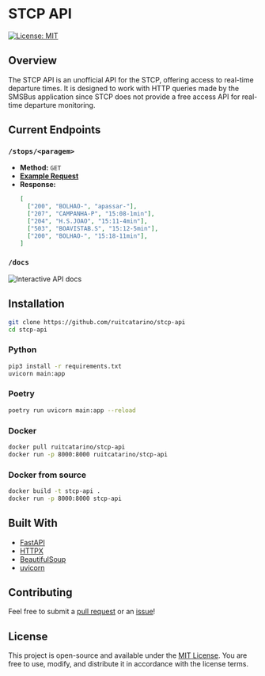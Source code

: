 # STCP API
[![License: MIT](https://img.shields.io/badge/license-MIT-blue.svg)](https://spdx.org/licenses/MIT.html)

## Overview
The STCP API is an unofficial API for the STCP, offering access to real-time departure times. It is designed to work with HTTP queries made by the SMSBus application since STCP does not provide a free access API for real-time departure monitoring.

## Current Endpoints

### `/stops/<paragem>`
- **Method:** `GET`
- **[Example Request](https://apistcp-1-u2420399.deta.app/stops/GGT2)**
- **Response:**
  ```json
  [
    ["200", "BOLHAO-", "apassar-"],
    ["207", "CAMPANHA-P", "15:08-1min"],
    ["204", "H.S.JOAO", "15:11-4min"],
    ["503", "BOAVISTAB.S", "15:12-5min"],
    ["200", "BOLHAO-", "15:18-11min"],
  ]
### `/docs`

![Interactive API docs](https://i.ibb.co/5YLRnqP/Screenshot-4.png)

## Installation

``` bash
git clone https://github.com/ruitcatarino/stcp-api
cd stcp-api
```

### Python
``` bash
pip3 install -r requirements.txt
uvicorn main:app
```

### Poetry
```bash
poetry run uvicorn main:app --reload
```

### Docker
```bash
docker pull ruitcatarino/stcp-api
docker run -p 8000:8000 ruitcatarino/stcp-api
```

### Docker from source
```bash
docker build -t stcp-api .
docker run -p 8000:8000 stcp-api
```

## Built With

- [FastAPI](https://fastapi.tiangolo.com/)
- [HTTPX](https://www.python-httpx.org/)
- [BeautifulSoup](https://www.crummy.com/software/BeautifulSoup/)
- [uvicorn](https://www.uvicorn.org/)

## Contributing

Feel free to submit a [pull request](https://github.com/ruitcatarino/stcp-api/pull/new/main) or an [issue](https://github.com/ruitcatarino/stcp-api/issues/new)!

## License

This project is open-source and available under the [MIT License](LICENSE). You are free to use, modify, and distribute it in accordance with the license terms.
